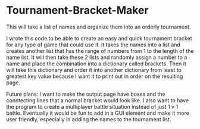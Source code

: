 # Tournament-Bracket-Maker
This will take a list of names and organize them into an orderly tournament.

I wrote this code to be able to create an easy and quick tournament bracket for any type of game that could use it. It takes the names into a list and creates another list that has the range of numbers from 1 to the length of the name list. It will then take these 2 lists and randomly assign a number to a name and place the combination into a dictionary called brackets. Then it will take this dictionary and order it into another dictionary from least to greatest key value because I want it to print out in order on the resulting page.

Future plans: I want to make the output page have boxes and the conntecting lines that a normal bracket would look like.
I also want to have the program to create a multiplayer battle situation instead of just 1 v 1 battle.
Eventually it would be fun to add in a GUI element and make it more user friendly, especially in adding the names to the tournament list.
